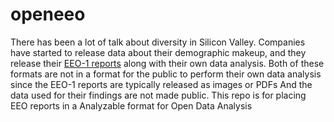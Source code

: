 # openeeo
There has been a lot of talk about diversity in Silicon Valley.  Companies have started to release data about their demographic makeup, and they release their [EEO-1 reports](https://www.eeoc.gov/employers/eeo1survey/index.cfm) along with their own data analysis.
Both of these formats are not in a format for the public to perform their own data analysis since the EEO-1 reports are typically released as images or PDFs
And the data used for their findings are not made public.
This repo is for placing EEO reports in a Analyzable format for Open Data Analysis
